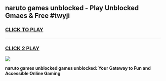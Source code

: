 
## naruto games unblocked - Play Unblocked Gmaes & Free #twyji
<h3>
<a href="https://premium.freeplayer.one?title=naruto_games_unblocked&ref=01M">CLICK TO PLAY</a></h3>
<hr>

<h3>
<a href="https://premium.freeplayer.one?title=naruto_games_unblocked&ref=01M">CLICK 2 PLAY</a>
  
</h3>

<a href="https://premium.freeplayer.one?title=naruto_games_unblocked&ref=01M"><img src="https://clearcache.store/games.png"></a>


**naruto games unblocked games unblocked: Your Gateway to Fun and Accessible Online Gaming**
